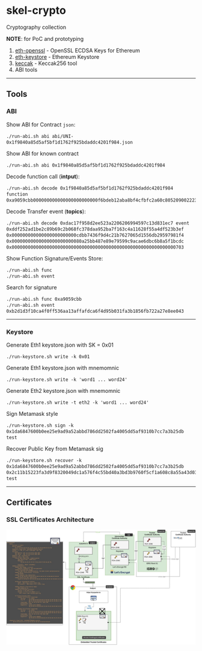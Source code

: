 # skel-crypto

Cryptography collection

__NOTE__: for PoC and prototyping

1. [eth-openssl](eth-openssl) - OpenSSL ECDSA Keys for Ethereum
2. [eth-keystore](eth-keystore) - Ethereum Keystore
3. [keccak](keccak) - Keccak256 tool
4. ABI tools

----

## Tools

### ABI

Show ABI for Contract `json`:

```
./run-abi.sh abi abi/UNI-0x1f9840a85d5af5bf1d1762f925bdaddc4201f984.json
```

Show ABI for known contract
```
./run-abi.sh abi 0x1f9840a85d5af5bf1d1762f925bdaddc4201f984
```

Decode function call (__intput__):
```
./run-abi.sh decode 0x1f9840a85d5af5bf1d1762f925bdaddc4201f984 function 0xa9059cbb000000000000000000000000f6bdeb12aba8bf4cfbfc2a60c805209002223e22000000000000000000000000000000000000000000000005a5a62f156c710000
```

Decode Transfer event (__topics__):

```
./run-abi.sh decode 0xdac17f958d2ee523a2206206994597c13d831ec7 event 0xddf252ad1be2c89b69c2b068fc378daa952ba7f163c4a11628f55a4df523b3ef 0x000000000000000000000000cdbb7436f9d4c21b7627065d1556db29597981f4 0x00000000000000000000000080a25bb487e89e79599c9acae6dbc6b8a5f1bcdc 0x0000000000000000000000000000000000000000000000000000000000000703
```

Show Function Signature/Events Store:

```
./run-abi.sh func
./run-abi.sh event
```

Search for signature

```
./run-abi.sh func 0xa9059cbb
./run-abi.sh event 0xb2d1d3f10ca4f0ff536aa13affafdca6f4d95b031fa3b1856fb722a27e8ee043
```


----

### Keystore

Generate Eth1 keystore.json with SK = 0x01
```
./run-keystore.sh write -k 0x01
```

Generate Eth1 keystore.json with mnemomnic
```
./run-keystore.sh write -k 'word1 ... word24'
```

Generate Eth2 keystore.json with mnemomnic
```
./run-keystore.sh write -t eth2 -k 'word1 ... word24'
```

Sign Metamask style

```
./run-keystore.sh sign -k 0x1da6847600b0ee25e9ad9a52abbd786dd2502fa4005dd5af9310b7cc7a3b25db test
```

Recover Public Key from Metamask sig

```
./run-keystore.sh recover -k 0x1da6847600b0ee25e9ad9a52abbd786dd2502fa4005dd5af9310b7cc7a3b25db 0x2c11b15223fa3d9f8320049dc1a576f4c55bd40a3bd3b9760f5cf1a608c8a55a43d0315421a39451e13f23767a1a1f4c2b1d7544fdaf9da5ac94982410e61aa81c test
```

----
## Certificates

### SSL Certificates Architecture

<img src="doc/CA.jpg" width="900">

